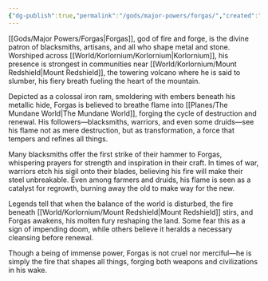 ```yaml
---
{"dg-publish":true,"permalink":"/gods/major-powers/forgas/","created":"2025-03-01T00:54:22.201-07:00"}
---
```


[[Gods/Major Powers/Forgas\|Forgas]], god of fire and forge, is the divine patron of blacksmiths, artisans, and all who shape metal and stone. Worshiped across [[World/Korlornium/Korlornium\|Korlornium]], his presence is strongest in communities near [[World/Korlornium/Mount Redshield\|Mount Redshield]], the towering volcano where he is said to slumber, his fiery breath fueling the heart of the mountain.

Depicted as a colossal iron ram, smoldering with embers beneath his metallic hide, Forgas is believed to breathe flame into [[Planes/The Mundane World\|The Mundane World]], forging the cycle of destruction and renewal. His followers—blacksmiths, warriors, and even some druids—see his flame not as mere destruction, but as transformation, a force that tempers and refines all things.

Many blacksmiths offer the first strike of their hammer to Forgas, whispering prayers for strength and inspiration in their craft. In times of war, warriors etch his sigil onto their blades, believing his fire will make their steel unbreakable. Even among farmers and druids, his flame is seen as a catalyst for regrowth, burning away the old to make way for the new.

Legends tell that when the balance of the world is disturbed, the fire beneath [[World/Korlornium/Mount Redshield\|Mount Redshield]] stirs, and Forgas awakens, his molten fury reshaping the land. Some fear this as a sign of impending doom, while others believe it heralds a necessary cleansing before renewal.

Though a being of immense power, Forgas is not cruel nor merciful—he is simply the fire that shapes all things, forging both weapons and civilizations in his wake.


